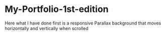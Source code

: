 # My-Portfolio-1st-edition
Here what I have done first is a responsive Parallax background that moves horizontally and vertically when scrolled
